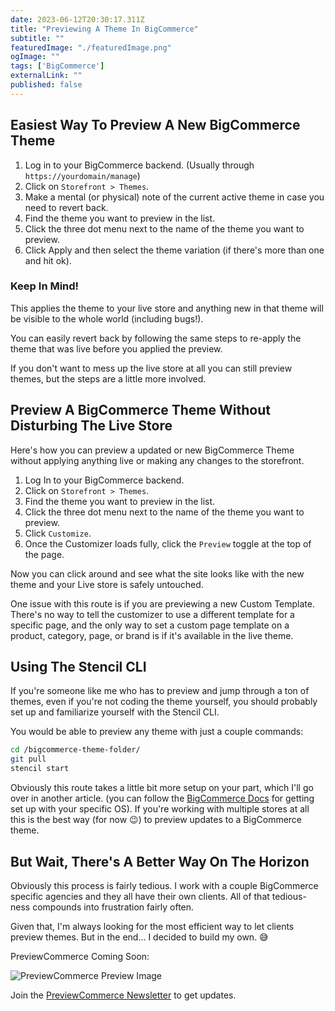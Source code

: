 ```yaml
---
date: 2023-06-12T20:30:17.311Z
title: "Previewing A Theme In BigCommerce" 
subtitle: ""
featuredImage: "./featuredImage.png"
ogImage: ""
tags: ['BigCommerce']
externalLink: ""
published: false
---
```


## Easiest Way To Preview A New BigCommerce Theme

1. Log in to your BigCommerce backend. (Usually through `https://yourdomain/manage`)
2. Click on `Storefront > Themes`.
3. Make a mental (or physical) note of the current active theme in case you need to revert back. 
4. Find the theme you want to preview in the list.
5. Click the three dot menu next to the name of the theme you want to preview.
6. Click Apply and then select the theme variation (if there's more than one and hit ok).

### Keep In Mind!

This applies the theme to your live store and anything new in that theme will be visible to the whole world (including bugs!). 

You can easily revert back by following the same steps to re-apply the theme that was live before you applied the preview. 

If you don't want to mess up the live store at all you can still preview themes, but the steps are a little more involved.

## Preview A BigCommerce Theme Without Disturbing The Live Store

Here's how you can preview a updated or new BigCommerce Theme without applying anything live or making any changes to the storefront.

1. Log In to your BigCommerce backend.
2. Click on `Storefront > Themes`.
3. Find the theme you want to preview in the list.
5. Click the three dot menu next to the name of the theme you want to preview.
6. Click `Customize`.
7. Once the Customizer loads fully, click the `Preview` toggle at the top of the page.

Now you can click around and see what the site looks like with the new theme and your Live store is safely untouched.

One issue with this route is if you are previewing a new Custom Template. There's no way to tell the customizer to use a different template for a specific page, and the only way to set a custom page template on a product, category, page, or brand is if it's available in the live theme.

## Using The Stencil CLI

If you're someone like me who has to preview and jump through a ton of themes, even if you're not coding the theme yourself, you should probably set up and familiarize yourself with the Stencil CLI. 

You would be able to preview any theme with just a couple commands: 

```sh
cd /bigcommerce-theme-folder/
git pull
stencil start
```
Obviously this route takes a little bit more setup on your part, which I'll go over in another article. (you can follow the [BigCommerce Docs]() for getting set up with your specific OS). If you're working with multiple stores at all this is the best way (for now 😉) to preview updates to a BigCommerce theme.

## But Wait, There's A Better Way On The Horizon

Obviously this process is fairly tedious. I work with a couple BigCommerce specific agencies and they all have their own clients. All of that tedious-ness compounds into frustration fairly often.

Given that, I'm always looking for the most efficient way to let clients preview themes. But in the end... I decided to build my own. 😅

PreviewCommerce Coming Soon: 

![PreviewCommerce Preview Image]()

Join the [PreviewCommerce Newsletter](https://previewcommerce.com/) to get updates.
